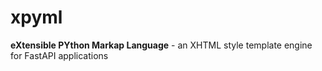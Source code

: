 # xpyml

**eXtensible PYthon Markap Language** - an XHTML style template engine for FastAPI applications
